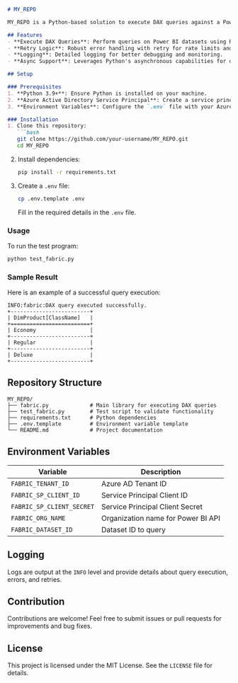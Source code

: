 ```markdown
# MY_REPO

MY_REPO is a Python-based solution to execute DAX queries against a Power BI Premium dataset using a service principal for authentication. This repository includes the necessary code, requirements, and a test program to validate the functionality.

## Features
- **Execute DAX Queries**: Perform queries on Power BI datasets using REST API.
- **Retry Logic**: Robust error handling with retry for rate limits and transient errors.
- **Logging**: Detailed logging for better debugging and monitoring.
- **Async Support**: Leverages Python's asynchronous capabilities for optimal performance.

## Setup

### Prerequisites
1. **Python 3.9+**: Ensure Python is installed on your machine.
2. **Azure Active Directory Service Principal**: Create a service principal with the required permissions to access Power BI datasets.
3. **Environment Variables**: Configure the `.env` file with your Azure credentials and dataset details.

### Installation
1. Clone this repository:
   ```bash
   git clone https://github.com/your-username/MY_REPO.git
   cd MY_REPO
   ```
2. Install dependencies:
   ```bash
   pip install -r requirements.txt
   ```
3. Create a `.env` file:
   ```bash
   cp .env.template .env
   ```
   Fill in the required details in the `.env` file.

### Usage
To run the test program:
```bash
python test_fabric.py
```

### Sample Result
Here is an example of a successful query execution:

```plaintext
INFO:fabric:DAX query executed successfully.
+-------------------------+
| DimProduct[ClassName]   |
+=========================+
| Economy                 |
+-------------------------+
| Regular                 |
+-------------------------+
| Deluxe                  |
+-------------------------+
```

## Repository Structure

```
MY_REPO/
├── fabric.py             # Main library for executing DAX queries
├── test_fabric.py        # Test script to validate functionality
├── requirements.txt      # Python dependencies
├── .env.template         # Environment variable template
└── README.md             # Project documentation
```

## Environment Variables
| Variable               | Description                              |
|------------------------|------------------------------------------|
| `FABRIC_TENANT_ID`     | Azure AD Tenant ID                      |
| `FABRIC_SP_CLIENT_ID`  | Service Principal Client ID             |
| `FABRIC_SP_CLIENT_SECRET` | Service Principal Client Secret        |
| `FABRIC_ORG_NAME`      | Organization name for Power BI API      |
| `FABRIC_DATASET_ID`    | Dataset ID to query                     |

## Logging
Logs are output at the `INFO` level and provide details about query execution, errors, and retries.

## Contribution
Contributions are welcome! Feel free to submit issues or pull requests for improvements and bug fixes.

## License
This project is licensed under the MIT License. See the `LICENSE` file for details.
```